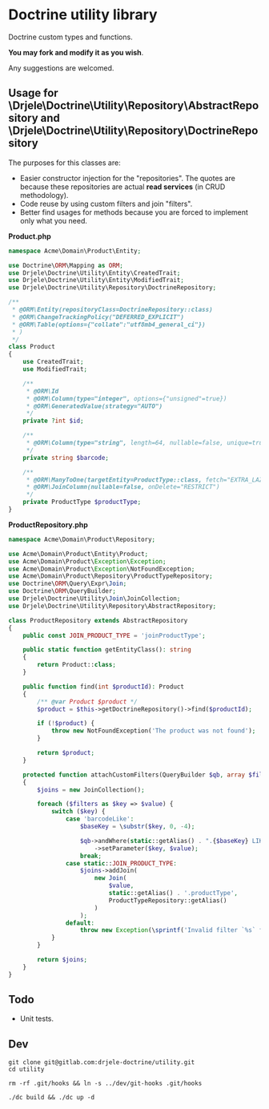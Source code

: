 # Doctrine utility library

Doctrine custom types and functions.

**You may fork and modify it as you wish**.

Any suggestions are welcomed.

## Usage for \Drjele\Doctrine\Utility\Repository\AbstractRepository and \Drjele\Doctrine\Utility\Repository\DoctrineRepository

The purposes for this classes are:

* Easier constructor injection for the "repositories". The quotes are because these repositories are actual **read services** (in CRUD methodology).
* Code reuse by using custom filters and join "filters".
* Better find usages for methods because you are forced to implement only what you need.

**Product.php**

```php
namespace Acme\Domain\Product\Entity;

use Doctrine\ORM\Mapping as ORM;
use Drjele\Doctrine\Utility\Entity\CreatedTrait;
use Drjele\Doctrine\Utility\Entity\ModifiedTrait;
use Drjele\Doctrine\Utility\Repository\DoctrineRepository;

/**
 * @ORM\Entity(repositoryClass=DoctrineRepository::class)
 * @ORM\ChangeTrackingPolicy("DEFERRED_EXPLICIT")
 * @ORM\Table(options={"collate":"utf8mb4_general_ci"})
 * )
 */
class Product
{
    use CreatedTrait;
    use ModifiedTrait;

    /**
     * @ORM\Id
     * @ORM\Column(type="integer", options={"unsigned"=true})
     * @ORM\GeneratedValue(strategy="AUTO")
     */
    private ?int $id;

    /**
     * @ORM\Column(type="string", length=64, nullable=false, unique=true)
     */
    private string $barcode;

    /**
     * @ORM\ManyToOne(targetEntity=ProductType::class, fetch="EXTRA_LAZY")
     * @ORM\JoinColumn(nullable=false, onDelete="RESTRICT")
     */
    private ProductType $productType;
}
```

**ProductRepository.php**

```php
namespace Acme\Domain\Product\Repository;

use Acme\Domain\Product\Entity\Product;
use Acme\Domain\Product\Exception\Exception;
use Acme\Domain\Product\Exception\NotFoundException;
use Acme\Domain\Product\Repository\ProductTypeRepository;
use Doctrine\ORM\Query\Expr\Join;
use Doctrine\ORM\QueryBuilder;
use Drjele\Doctrine\Utility\Join\JoinCollection;
use Drjele\Doctrine\Utility\Repository\AbstractRepository;

class ProductRepository extends AbstractRepository
{
    public const JOIN_PRODUCT_TYPE = 'joinProductType';

    public static function getEntityClass(): string
    {
        return Product::class;
    }

    public function find(int $productId): Product
    {
        /** @var Product $product */
        $product = $this->getDoctrineRepository()->find($productId);

        if (!$product) {
            throw new NotFoundException('The product was not found');
        }

        return $product;
    }

    protected function attachCustomFilters(QueryBuilder $qb, array $filters): JoinCollection
    {
        $joins = new JoinCollection();

        foreach ($filters as $key => $value) {
            switch ($key) {
                case 'barcodeLike':
                    $baseKey = \substr($key, 0, -4);

                    $qb->andWhere(static::getAlias() . ".{$baseKey} LIKE :{$key}")
                        ->setParameter($key, $value);
                    break;
                case static::JOIN_PRODUCT_TYPE:
                    $joins->addJoin(
                        new Join(
                            $value,
                            static::getAlias() . '.productType',
                            ProductTypeRepository::getAlias()
                        )
                    );
                default:
                    throw new Exception(\sprintf('Invalid filter `%s` for `%s::%s`', $key, static::class, __FUNCTION__));
            }
        }

        return $joins;
    }
}
```

## Todo

* Unit tests.

## Dev

```shell
git clone git@gitlab.com:drjele-doctrine/utility.git
cd utility

rm -rf .git/hooks && ln -s ../dev/git-hooks .git/hooks

./dc build && ./dc up -d
```
